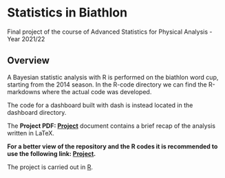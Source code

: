 # Statistics in Biathlon
Final project of the course of Advanced Statistics for Physical Analysis - Year 2021/22

## Overview
A Bayesian statistic analysis with R is performed on the biathlon word cup, starting from the 2014 season.
In the R-code directory we can find the R-markdowns where the actual code was developed.

The code for a dashboard built with dash is instead located in the dashboard directory.

The **Project PDF: [Project](Biathlon_analysis.pdf)** document contains a brief recap of the analysis written in LaTeX.


**For a better view of the repository and the R codes it is recommended to use the following link: 
[Project](https://andrealazzari.github.io/AdvancedStatisticForPhysicalAnalysis/).**

The project is carried out in [R](https://www.r-project.org/). 

